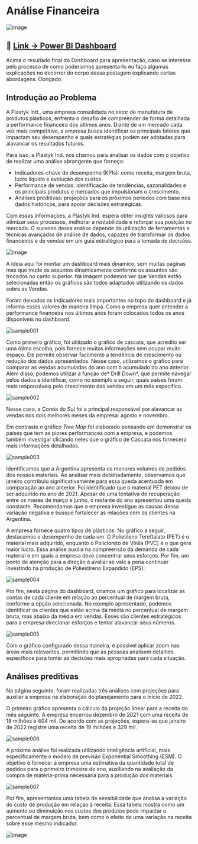 
# Análise Financeira

![image](https://github.com/user-attachments/assets/81b5db63-efca-4cfa-bff3-1891a4cd5b84)

## :mag_right: [Link -> Power BI Dashboard](https://app.powerbi.com/view?r=eyJrIjoiYTQ3ZDgxMTAtNjZiNi00ZWYyLTg5MzItNmUxNjlmYTQ5NzQ0IiwidCI6ImU3ODllZDJmLWQ3YTUtNDJlMy1iODllLWJlOGE4YjJjZTY5YSJ9)

Acima o resultado final do Dashboard para apresentação, caso se interesse pelo processo de como poderiamos apresenta-lo eu faço algumas explicações no decorrer do corpo dessa postagem explicando certas abordagens. Obrigado.

## Introdução ao Problema

A Plastyk Ind., uma empresa consolidada no setor de manufatura de produtos plásticos, enfrenta o desafio de compreender de forma detalhada a performance financeira dos últimos anos. 
Diante de um mercado cada vez mais competitivo, a empresa busca identificar os principais fatores que impactam seu desempenho e quais estratégias podem ser adotadas para alavancar os resultados futuros.

Para isso, a Plastyk Ind. nos chamou para analisar os dados com o objetivo de realizar uma análise abrangente que forneça:

 - Indicadores-chave de desempenho (KPIs): como receita, margem bruta, lucro líquido e evolução dos custos.
 - Performance de vendas: identificação de tendências, sazonalidades e os principais produtos e mercados que impulsionam o crescimento.
 - Análises preditivas: projeções para os próximos períodos com base nos dados históricos, para apoiar decisões estratégicas.

Com essas informações, a Plastyk Ind. espera obter insights valiosos para otimizar seus processos, melhorar a rentabilidade e reforçar sua posição no mercado. 
O sucesso dessa análise depende da utilização de ferramentas e técnicas avançadas de análise de dados, capazes de transformar os dados financeiros e de vendas em um guia estratégico para a tomada de decisões.

![image](https://github.com/user-attachments/assets/674194a7-8314-455b-96ab-016c15d7a8db)

A ideia aqui foi montar um dashboard mais dinamico, sem muitas páginas mas que mude os assuntos dinamicamente conforme os assuntos são trocados no canto superior. Na imagem podemos ver que Vendas estão selecionadas então os gráficos são todos adaptados utilizando os dados sobre as Vendas.

Foram deixados os Indicadores mais importantes no topo do dashboard e já informa esses valores de maneira limpa. Como a empresa quer entender a performance financeira nos últimos anos foram colocados todos os anos dísponiveis no dashboard.

![sample001](https://github.com/user-attachments/assets/c88268e1-9abd-4a99-a492-75fd9fa335b1)

Como primeiro gráfico, foi utilizado o gráfico de cascata, que acredito ser uma ótima escolha, pois fornece muitas informações sem ocupar muito espaço. Ele permite observar facilmente a tendência de crescimento ou redução dos dados apresentados. Nesse caso, utilizamos o gráfico para comparar as vendas acumuladas do ano com o acumulado do ano anterior.
Além disso, podemos utilizar a função de* Drill Down*, que permite navegar pelos dados e identificar, como no exemplo a seguir, quais países foram mais responsáveis pelo crescimento das vendas em um mês específico.

![sample002](https://github.com/user-attachments/assets/5278f85f-3204-4157-b4d8-e81320ab1258)

Nesse caso, a Coreia do Sul foi a principal responsável por alavancar as vendas nos dois melhores meses da empresa: agosto e novembro.

Em contraste o gráfico *Tree Map* foi elaborado pensando em demonstrar os países que tem as piores performances com a empresa, e podemos também investigar clicando neles que o gráfico de Cascata nos fornecera mais informações detalhadas.

![sample003](https://github.com/user-attachments/assets/f74e4307-2a38-4df3-8093-5c7ccb11ef88)

Identificamos que a Argentina apresenta os menores volumes de pedidos dos nossos materiais. Ao analisar mais detalhadamente, observamos que janeiro contribuiu significativamente para essa queda acentuada em comparação ao ano anterior. Foi identificado que o material PET deixou de ser adquirido no ano de 2021. Apesar de uma tentativa de recuperação entre os meses de março e junho, o restante do ano apresentou uma queda constante. Recomendamos que a empresa investigue as causas dessa variação negativa e busque fortalecer as relações com os clientes na Argentina.

A empresa fornece quatro tipos de plásticos. No gráfico a seguir, destacamos o desempenho de cada um. O Polietileno Tereftalato (PET) é o material mais adquirido, enquanto o Policloreto de Vinila (PVC) é o que gera maior lucro. Essa análise auxilia na compreensão da demanda de cada material e em quais a empresa deve concentrar seus esforços.
Por fim, um ponto de atenção para a direção é avaliar se vale a pena continuar investindo na produção de Poliestireno Expandido (EPS).

![sample004](https://github.com/user-attachments/assets/c0d031c8-df48-4f59-a707-6fc450b71c14)

Por fim, nesta página do dashboard, criamos um gráfico para localizar as contas de cada cliente em relação ao percentual de margem bruta, conforme a opção selecionada. No exemplo apresentado, podemos identificar os clientes que estão acima da média no percentual de margem bruta, mas abaixo da média em vendas. Esses são clientes estratégicos para a empresa direcionar esforços e tentar alavancar seus números.

![sample005](https://github.com/user-attachments/assets/c3888fd3-acee-49e2-bf29-48f0b4cdb339)

Com o gráfico configurado dessa maneira, é possível aplicar zoom nas áreas mais relevantes, permitindo que as pessoas analisem detalhes específicos para tomar as decisões mais apropriadas para cada situação.

## Análises preditivas

Na página seguinte, foram realizadas três análises com projeções para auxiliar a empresa na elaboração do planejamento para o início de 2022.

O primeiro gráfico apresenta o cálculo da projeção linear para a receita do mês seguinte. A empresa encerrou dezembro de 2021 com uma receita de 18 milhões e 404 mil. De acordo com as projeções, espera-se que janeiro de 2022 registre uma receita de 19 milhões e 329 mil.

![sample006](https://github.com/user-attachments/assets/da504f3b-b27f-4fcd-bf22-b67b11349b5e)

A próxima análise foi realizada utilizando inteligência artificial, mais especificamente o modelo de previsão Exponential Smoothing (ESM). O objetivo é fornecer à empresa uma estimativa da quantidade total de pedidos para o primeiro trimestre do ano, auxiliando na avaliação da compra de matéria-prima necessária para a produção dos materiais.

![sample007](https://github.com/user-attachments/assets/a302b45c-e2c6-4eb0-92d1-522d202f9dc5)

Por fim, apresentamos uma tabela de sensibilidade que analisa a variação do custo de produção em relação à receita. Essa tabela mostra como um aumento ou diminuição nos custos dos produtos pode impactar o percentual de margem bruta, bem como o efeito de uma variação na receita sobre esse mesmo indicador.

![image](https://github.com/user-attachments/assets/975bb07c-6cac-4df8-b8ba-9527ad6bcc77)


